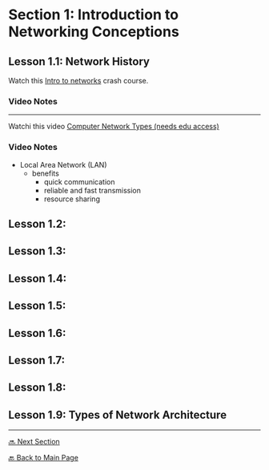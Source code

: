 # Section 1: Introduction to Networking Conceptions

## Lesson 1.1: Network History

Watch this [Intro to networks](https://www.youtube.com/watch?v=WO6P92v61y4) crash course.

### Video Notes

---

Watchi this video [Computer Network Types (needs edu access)](https://wgu.percipio.com/videos/b39f2704-a8c9-408d-80dc-0cbfbaed9737)

### Video Notes

* Local Area Network (LAN)
    + benefits
        - quick communication
        - reliable and fast transmission
        - resource sharing

## Lesson 1.2: 
## Lesson 1.3: 
## Lesson 1.4: 
## Lesson 1.5: 
## Lesson 1.6: 
## Lesson 1.7: 
## Lesson 1.8: 

## Lesson 1.9: Types of Network Architecture 

---

[🔜 Next Section](./S3-LESSON2.md)

[🔙 Back to Main Page](../../README.md)
